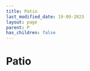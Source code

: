 ```yaml
---
title: Patio
last_modified_date: 19-09-2023
layout: page
parent: P
has_children: false
---
```


Patio
=====


